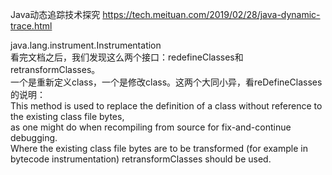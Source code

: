 Java动态追踪技术探究
https://tech.meituan.com/2019/02/28/java-dynamic-trace.html

java.lang.instrument.Instrumentation  
    看完文档之后，我们发现这么两个接口：redefineClasses和retransformClasses。  
    一个是重新定义class，一个是修改class。这两个大同小异，看reDefineClasses的说明：  
      This method is used to replace the definition of a class without reference to the existing class file bytes,   
      as one might do when recompiling from source for fix-and-continue debugging.   
      Where the existing class file bytes are to be transformed (for example in bytecode instrumentation) retransformClasses should be used.






